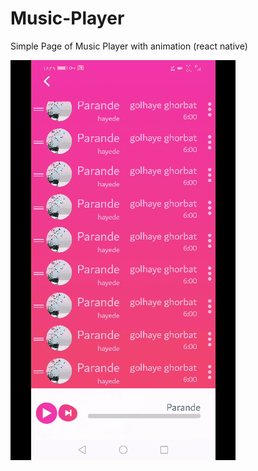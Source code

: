 # Music-Player
Simple Page of Music Player with animation   (react native)

<img src="screen.gif" with="100" />
